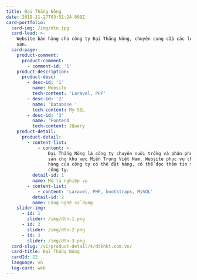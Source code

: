 ```yaml
---
title: Đại Thắng Nông
date: 2019-11-27T03:51:24.099Z
card-portfolio:
  card-img: /img/dtn.jpg
  card-lead: >-
    Website bán hàng cho công ty Đại Thăng Nông, chuyên cung cấp các loại nông
    sản.
  card-page:
    product-comment:
      product-comment:
        - comment-id: '1'
    product-description:
      product-desc:
        - desc-id: '1'
          name: Website
          tech-content: 'Laravel, PHP'
        - desc-id: '2'
          name: 'Database '
          tech-content: My SQL
        - desc-id: '3'
          name: 'Fontend '
          tech-content: JQuery
    product-detail:
      product-detail:
        - content-list:
            - content: >-
                Đại Thắng Nông là công ty chuyên nuôi trồng và phân phối nông
                sản cho khu vực Miền Trung Việt Nam. Website phục vụ cho khách
                hàng của công ty có thể đặt hàng, có thể đọc thêm tin tức về
                công ty.
          detail-id: 1
          name: Mô tả nghiệp vụ
        - content-list:
            - content: 'Laravel, PHP, bootstraps, MySQL'
          detail-id: 2
          name: Công nghệ sử dụng
    slider-img:
      - id: 1
        slider: /img/dtn-1.png
      - id: 2
        slider: /img/dtn-2.png
      - id: 3
        slider: /img/dtn-3.png
  card-slug: /vi/product-detail/4/dtkhkt.com.vn/
  card-title: Đại Thắng Nông
  cardId: 22
  language: vn
  tag-card: web
---
```


